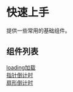 # 快速上手

提供一些常用的基础组件。


## 组件列表

[loading加载](loading.html)  
[指针倒计时](countdown.html)  
[扇形倒计时](pieCountDown.html)
